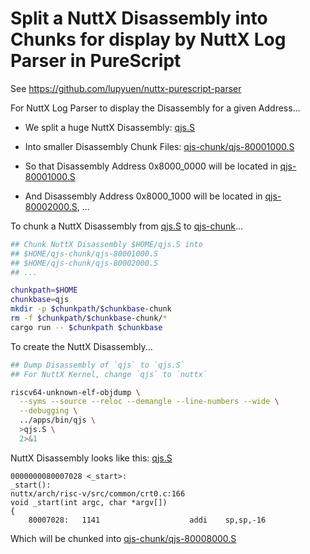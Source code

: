 # Split a NuttX Disassembly into Chunks for display by NuttX Log Parser in PureScript

See https://github.com/lupyuen/nuttx-purescript-parser

For NuttX Log Parser to display the Disassembly for a given Address...

- We split a huge NuttX Disassembly: [qjs.S](https://github.com/lupyuen/nuttx-tinyemu/blob/main/docs/purescript/qjs.S)

- Into smaller Disassembly Chunk Files: [qjs-chunk/qjs-80001000.S](https://github.com/lupyuen/nuttx-tinyemu/blob/main/docs/purescript/qjs-chunk/qjs-80001000.S)

- So that Disassembly Address 0x8000_0000 will be located in [qjs-80001000.S](https://github.com/lupyuen/nuttx-tinyemu/blob/main/docs/purescript/qjs-chunk/qjs-80001000.S)

- And Disassembly Address 0x8000_1000 will be located in [qjs-80002000.S](https://github.com/lupyuen/nuttx-tinyemu/blob/main/docs/purescript/qjs-chunk/qjs-80002000.S), ...

To chunk a NuttX Disassembly from [qjs.S](https://github.com/lupyuen/nuttx-tinyemu/blob/main/docs/purescript/qjs.S) to [qjs-chunk](https://github.com/lupyuen/nuttx-tinyemu/blob/main/docs/purescript/qjs-chunk)...

```bash
## Chunk NuttX Disassembly $HOME/qjs.S into
## $HOME/qjs-chunk/qjs-80001000.S
## $HOME/qjs-chunk/qjs-80002000.S
## ...

chunkpath=$HOME
chunkbase=qjs
mkdir -p $chunkpath/$chunkbase-chunk
rm -f $chunkpath/$chunkbase-chunk/*
cargo run -- $chunkpath $chunkbase
```

To create the NuttX Disassembly...

```bash
## Dump Disassembly of `qjs` to `qjs.S`
## For NuttX Kernel, change `qjs` to `nuttx`

riscv64-unknown-elf-objdump \
  --syms --source --reloc --demangle --line-numbers --wide \
  --debugging \
  ../apps/bin/qjs \
  >qjs.S \
  2>&1
```

NuttX Disassembly looks like this: [qjs.S](https://github.com/lupyuen/nuttx-tinyemu/blob/main/docs/purescript/qjs.S)

```text
0000000080007028 <_start>:
_start():
nuttx/arch/risc-v/src/common/crt0.c:166
void _start(int argc, char *argv[])
{
    80007028:	1141                	addi	sp,sp,-16
```

Which will be chunked into [qjs-chunk/qjs-80008000.S](https://github.com/lupyuen/nuttx-tinyemu/blob/main/docs/purescript/qjs-chunk/qjs-80008000.S)
